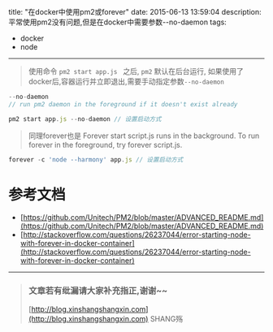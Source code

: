 title: "在docker中使用pm2或forever"
date: 2015-06-13 13:59:04
description: 平常使用pm2没有问题,但是在docker中需要参数--no-daemon
tags:
- docker
- node
---

> 使用命令 `pm2 start app.js ` 之后, `pm2` 默认在后台运行,
> 如果使用了docker后,容器运行并立即退出,需要手动指定参数`--no-daemon `

```js
--no-daemon                          
// run pm2 daemon in the foreground if it doesn't exist already
```

```js
pm2 start app.js --no-daemon // 设置启动方式
```


> 同理forever也是
> Forever start script.js runs in the background. To run forever in the foreground, try forever script.js.

```js
forever -c 'node --harmony' app.js // 设置启动方式
```


# 参考文档
- [https://github.com/Unitech/PM2/blob/master/ADVANCED_README.md](https://github.com/Unitech/PM2/blob/master/ADVANCED_README.md)
- [http://stackoverflow.com/questions/26237044/error-starting-node-with-forever-in-docker-container](http://stackoverflow.com/questions/26237044/error-starting-node-with-forever-in-docker-container)

-----------------------

> ### 文章若有纰漏请大家补充指正,谢谢~~
> [http://blog.xinshangshangxin.com](http://blog.xinshangshangxin.com) SHANG殇
